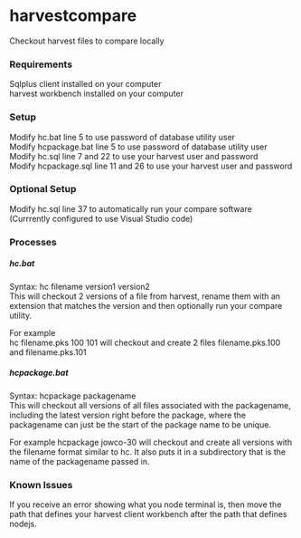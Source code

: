 # harvestcompare

Checkout harvest files to compare locally

### Requirements

Sqlplus client installed on your computer  
harvest workbench installed on your computer

### Setup

Modify hc.bat line 5 to use password of database utility user  
Modify hcpackage.bat line 5 to use password of database utility user  
Modify hc.sql line 7 and 22 to use your harvest user and password  
Modify hcpackage.sql line 11 and 26 to use your harvest user and password

### Optional Setup

Modify hc.sql line 37 to automatically run your compare software (Currrently configured to use Visual Studio code)

### Processes

##### hc.bat

Syntax: hc filename version1 version2  
This will checkout 2 versions of a file from harvest, rename them with an extension that matches the version and then optionally run your compare utility.

For example  
hc filename.pks 100 101 will checkout and create 2 files filename.pks.100 and filename.pks.101

##### hcpackage.bat

Syntax: hcpackage packagename  
This will checkout all versions of all files associated with the packagename, including the latest version right before the package, where the packagename can just be the start of the package name to be unique.

For example
hcpackage jowco-30 will checkout and create all versions with the filename format similar to hc. It also puts it in a subdirectory that is the name of the packagename passed in.

### Known Issues

If you receive an error showing what you node terminal is, then move the path that defines your harvest client workbench after the path that defines nodejs.
